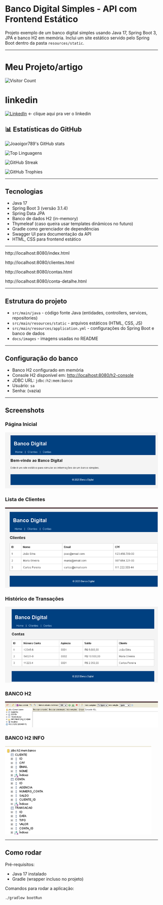# Banco Digital Simples - API com Frontend Estático

Projeto exemplo de um banco digital simples usando Java 17, Spring Boot 3, JPA e banco H2 em memória. Inclui um site estático servido pelo Spring Boot dentro da pasta `resources/static`.

---

# Meu Projeto/artigo

![Visitor Count](https://visitor-badge.laobi.icu/badge?page_id=Joaoigor789.demo)

# linkedin
[![LinkedIn](https://img.shields.io/badge/LinkedIn-Profile-blue?logo=linkedin)](https://www.linkedin.com/in/joaoigor789) ← clique aqui pra ver o linkedin

## 📊 Estatísticas do GitHub

<!-- Estatísticas gerais -->
![Joaoigor789's GitHub stats](https://github-readme-stats.vercel.app/api?username=Joaoigor789&show_icons=true&count_private=true&include_all_commits=true&theme=dark)

<!-- Top linguagens -->
![Top Linguagens](https://github-readme-stats.vercel.app/api/top-langs/?username=Joaoigor789&layout=compact&theme=dark)

<!-- Streak de contribuições -->
![GitHub Streak](https://github-readme-streak-stats.herokuapp.com/?user=Joaoigor789&theme=dark)

<!-- Troféus do GitHub -->
![GitHub Trophies](https://github-profile-trophy.vercel.app/?username=Joaoigor789&theme=dark)


---
## Tecnologias

- Java 17
- Spring Boot 3 (versão 3.1.4)
- Spring Data JPA
- Banco de dados H2 (in-memory)
- Thymeleaf (caso queira usar templates dinâmicos no futuro)
- Gradle como gerenciador de dependências
- Swagger UI para documentação da API
- HTML, CSS para frontend estático

---

http://localhost:8080/index.html

http://localhost:8080/clientes.html

http://localhost:8080/contas.html

http://localhost:8080/conta-detalhe.html


---

## Estrutura do projeto

- `src/main/java` - código fonte Java (entidades, controllers, services, repositories)
- `src/main/resources/static` - arquivos estáticos (HTML, CSS, JS)
- `src/main/resources/application.yml` - configurações do Spring Boot e banco de dados
- `docs/images` - imagens usadas no README

---

## Configuração do banco

- Banco H2 configurado em memória
- Console H2 disponível em: [http://localhost:8080/h2-console](http://localhost:8080/h2-console)
- JDBC URL: `jdbc:h2:mem:banco`
- Usuário: `sa`
- Senha: (vazia)

---

## Screenshots

### Página Inicial
![Página Inicial](docs/images/screenshot-home.png)

### Lista de Clientes
![Lista de Clientes](docs/images/screenshot-clientes.png)

### Histórico de Transações
![Histórico de Transações](docs/images/screenshot-transacoes.png)

### BANCO H2
![BANCO H2](docs/images/banco%20h2.png)

### BANCO H2 INFO
![BANCO H2 INFO](docs/images/banco%20h2%20pt2.png)



---

## Como rodar

Pré-requisitos:

- Java 17 instalado
- Gradle (wrapper incluso no projeto)

Comandos para rodar a aplicação:

```bash
./gradlew bootRun
